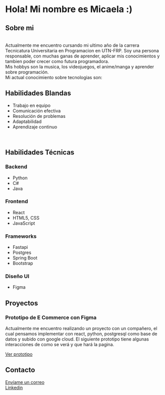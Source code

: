 <h1>Hola! Mi nombre es Micaela :) </h1>
<h2>Sobre mi </h2>
<br>
Actualmente me encuentro cursando mi ultimo año de la carrera Tecnicatura Universitaria en Programacion en UTN-FRP.
Soy una persona responsable, con muchas ganas de aprender, aplicar mis conocimientos y tambien
poder crecer como futura programadora.
<br>Mis hobbys son la musica, los videojuegos, el anime/manga y aprender sobre programación.  <br>
Mi actual conocimiento sobre tecnologias son:
<section >
            <div >
                <h2>Habilidades Blandas</h2>
                <ul>
                    <li>Trabajo en equipo</li>
                    <li>Comunicación efectiva</li>
                    <li>Resolución de problemas</li>
                    <li>Adaptabilidad</li>
                    <li>Aprendizaje continuo</li>
                </ul>
            </div>
            <br>
            <div >
                <h2>Habilidades Técnicas</h2>
                <h3>Backend</h3>
                <ul>
                    <li>Python</li>
                    <li>C#</li>
                    <li>Java</li>
                </ul>
                <h3>Frontend</h3>
                <ul>
                     <li>React</li>
                     <li>HTML5, CSS</li>
                     <li>JavaScript</li>
                </ul>
                    <h3>Frameworks</h3>
                <ul>
                    <li>Fastapi</li>
                    <li>Postgres</li>
                    <li>Spring Boot</li>
                    <li>Bootstrap</li>
                </ul>
               <h3>Diseño UI</h3>
                <ul>
                    <li>Figma</li>
                </ul>
            </div>
        </section>
        <section>
            <h2>Proyectos</h2>
            <div ">
                <h3>Prototipo de E Commerce con Figma</h3>
                <p>Actualmente me encuentro realizando un proyecto con un compañero, el cual pensamos implementar con react, python, postgresql como base de datos y subido con google cloud. El siguiente prototipo tiene algunas interacciones de como se verá y que hará la pagina.</p>
                <a href="https://www.figma.com/proto/2o9Un5dknt84XAB2lO0t8i/E-Commerce?node-id=24-2415&node-type=canvas&t=TjSRKUQAaPygGVcx-0&scaling=min-zoom&content-scaling=fixed&page-id=0%3A1&starting-point-node-id=24%3A2415&show-proto-sidebar=1">Ver prototipo</a>
            </div>
        </section>
          <h2>Contacto</h2>
            <div>
              <a href="mailto:micaelacaceres@alu.frp.utn.edu.ar"target="_blank">Envíame un correo</a> <br>
              <a href="https://www.linkedin.com/in/micaela-caceres-b8b01628b" target="_blank">  Linkedin </a>
            </div>
